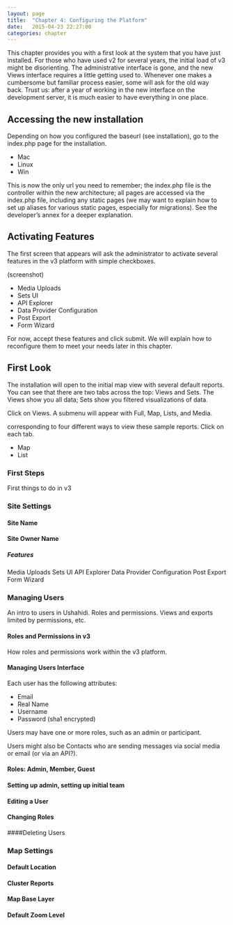 ```yaml
---
layout: page
title:  "Chapter 4: Configuring the Platform"
date:   2015-04-23 22:27:00
categories: chapter
---
```


This chapter provides you with a first look at the system that you have just installed. For those who have used v2 for several years, the initial load of v3 might be disorienting. The administrative interface is gone, and the new Views interface requires a little getting used to. Whenever one makes a cumbersome but familiar process easier, some will ask for the old way back. Trust us: after a year of working in the new interface on the development server, it is much easier to have everything in one place.

## Accessing the new installation

Depending on how you configured the baseurl (see installation), go to the index.php page for the installation.

* Mac
* Linux
* Win

This is now the only url you need to remember; the index.php file is the controller within the new architecture; all pages are accessed via the index.php file, including any static pages (we may want to explain how to set up aliases for various static pages, especially for migrations). See the developer’s annex for a deeper explanation.

## Activating Features

The first screen that appears will ask the administrator to activate several features in the v3 platform with simple checkboxes.

(screenshot)

* Media Uploads
* Sets UI
* API Explorer
* Data Provider Configuration
* Post Export
* Form Wizard

For now, accept these features and click submit. We will explain how to reconfigure them to meet your needs later in this chapter.

## First Look

The installation will open to the initial map view with several default reports. You can see that there are two tabs across the top: Views and Sets. The Views show you all data; Sets show you filtered visualizations of data.

Click on Views. A submenu will appear with Full, Map, Lists, and Media.

corresponding to four different ways to view these sample reports. Click on each tab.

* Map
* List

### First Steps

First things to do in v3

### Site Settings

#### Site Name

#### Site Owner Name

##### Features

Media Uploads
Sets UI
API Explorer
Data Provider Configuration
Post Export
Form Wizard

### Managing Users

An intro to users in Ushahidi. Roles and permissions. Views and exports limited by permissions, etc.

#### Roles and Permissions in v3

How roles and permissions work within the v3 platform.

#### Managing Users Interface

Each user has the following attributes:

* Email
* Real Name
* Username
* Password (sha1 encrypted)

Users may have one or more roles, such as an admin or participant.

Users might also be Contacts who are sending messages via social media or email (or via an API?).

#### Roles: Admin, Member, Guest

#### Setting up admin, setting up initial team

#### Editing a User

#### Changing Roles

####Deleting Users

### Map Settings

#### Default Location

#### Cluster Reports

#### Map Base Layer

#### Default Zoom Level
